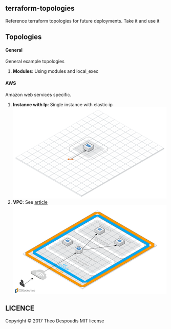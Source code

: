 terraform-topologies
---

Reference terraform topologies for future deployments.
Take it and use it

## Topologies

#### General
General example topologies
1. **Modules**: Using modules and local_exec

#### AWS
Amazon web services specific.

1. **Instance with Ip**: Single instance with elastic ip
![img](./aws/instance-with-ip/instance-ip.png)
2. **VPC**: See [article](https://dev.to/duduribeiro/creating-your-cloud-servers-with-terraform-2lpd)
![img](./aws/vpc-example/vpc-1.png)


## LICENCE
Copyright © 2017 Theo Despoudis MIT license